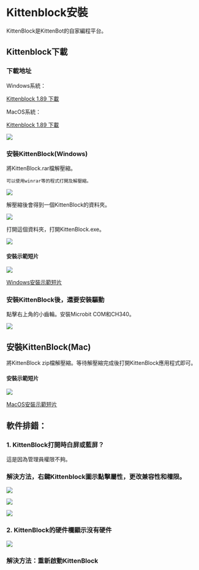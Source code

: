 # Kittenblock安裝

KittenBlock是KittenBot的自家編程平台。

## Kittenblock下載

### 下載地址

Windows系統：

[Kittenblock 1.89 下載](https://bit.ly/KittenblockHK18911)

MacOS系統：

[Kittenblock 1.89 下載](https://bit.ly/KittenblockHK18911Mac)

![](./images/187download.png)  

### 安裝KittenBlock(Windows)

將KittenBlock.rar檔解壓縮。

    可以使用winrar等的程式打開及解壓縮。

![](./images/189_install1.png)

解壓縮後會得到一個KittenBlock的資料夾。

![](./images/189_install2.png)

打開這個資料夾，打開KittenBlock.exe。

![](./images/189_install3.png)

#### 安裝示範短片

![](./images/189_install4.png)

[Windows安裝示範短片](https://www.youtube.com/watch?v=sU0zmLy1aQ8)

### 安裝KittenBlock後，還要安裝驅動

點擊右上角的小齒輪。安裝Microbit COM和CH340。

![](../functional_module/PWmodules/kbimages/an08.png)

## 安裝KittenBlock(Mac)

將KittenBlock zip檔解壓縮。等待解壓縮完成後打開KittenBlock應用程式即可。

#### 安裝示範短片

![](./images/189_mac1.png)

[MacOS安裝示範短片](https://youtu.be/U8nrqviWDlI)

## 軟件排錯：

### 1. KittenBlock打開時白屏或藍屏？

這是因為管理員權限不夠。

### 解決方法，右鍵Kittenblock圖示點擊屬性，更改兼容性和權限。

![](../functional_module/PWmodules/kbimages/an10.png)

![](../functional_module/PWmodules/kbimages/an07.png)

![](../functional_module/PWmodules/kbimages/update4.png)

### 2. KittenBlock的硬件欄顯示沒有硬件

![](./images/nohardware.png)

### 解決方法：重新啟動KittenBlock